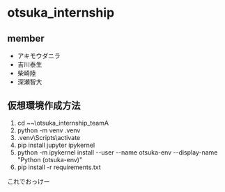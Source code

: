 # otsuka_internship

## member
- アキモウダニラ
- 吉川泰生
- 柴崎陸
- 深瀬智大

## 仮想環境作成方法
1. cd ~~\otsuka_internship_teamA
2. python -m venv .venv
3. .venv\Scripts\activate
4. pip install jupyter ipykernel
5. python -m ipykernel install --user --name otsuka-env --display-name "Python (otsuka-env)"
6. pip install -r requirements.txt

これでおっけー